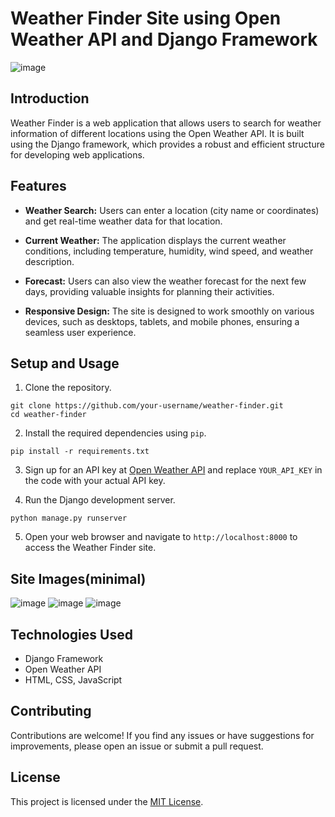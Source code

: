 # Weather Finder Site using Open Weather API and Django Framework

![image](https://github.com/Harishspice/Weather-API/assets/117935868/8b21508d-29d2-4560-a6dc-9e0c240ca7e1)

## Introduction

Weather Finder is a web application that allows users to search for weather information of different locations using the Open Weather API. It is built using the Django framework, which provides a robust and efficient structure for developing web applications.

## Features

- **Weather Search:** Users can enter a location (city name or coordinates) and get real-time weather data for that location.

- **Current Weather:** The application displays the current weather conditions, including temperature, humidity, wind speed, and weather description.

- **Forecast:** Users can also view the weather forecast for the next few days, providing valuable insights for planning their activities.

- **Responsive Design:** The site is designed to work smoothly on various devices, such as desktops, tablets, and mobile phones, ensuring a seamless user experience.

## Setup and Usage

1. Clone the repository.
```
git clone https://github.com/your-username/weather-finder.git
cd weather-finder
```


2. Install the required dependencies using `pip`.
```
pip install -r requirements.txt
```
3. Sign up for an API key at [Open Weather API](https://openweathermap.org/) and replace `YOUR_API_KEY` in the code with your actual API key.

4. Run the Django development server.
```
python manage.py runserver
```


5. Open your web browser and navigate to `http://localhost:8000` to access the Weather Finder site.


## Site Images(minimal)
![image](https://github.com/Harishspice/Weather-Forecasting-Site/assets/117935868/21a37e8e-fb3c-4c9f-a3be-77cebfe81974)
![image](https://github.com/Harishspice/Weather-Forecasting-Site/assets/117935868/1b5a3925-9ba8-417b-b641-2953fb482149)
![image](https://github.com/Harishspice/Weather-Forecasting-Site/assets/117935868/81ba5cd9-c938-4d9c-a588-39a373de7b66)


## Technologies Used

- Django Framework
- Open Weather API
- HTML, CSS, JavaScript

## Contributing

Contributions are welcome! If you find any issues or have suggestions for improvements, please open an issue or submit a pull request.

## License

This project is licensed under the [MIT License](LICENSE).

